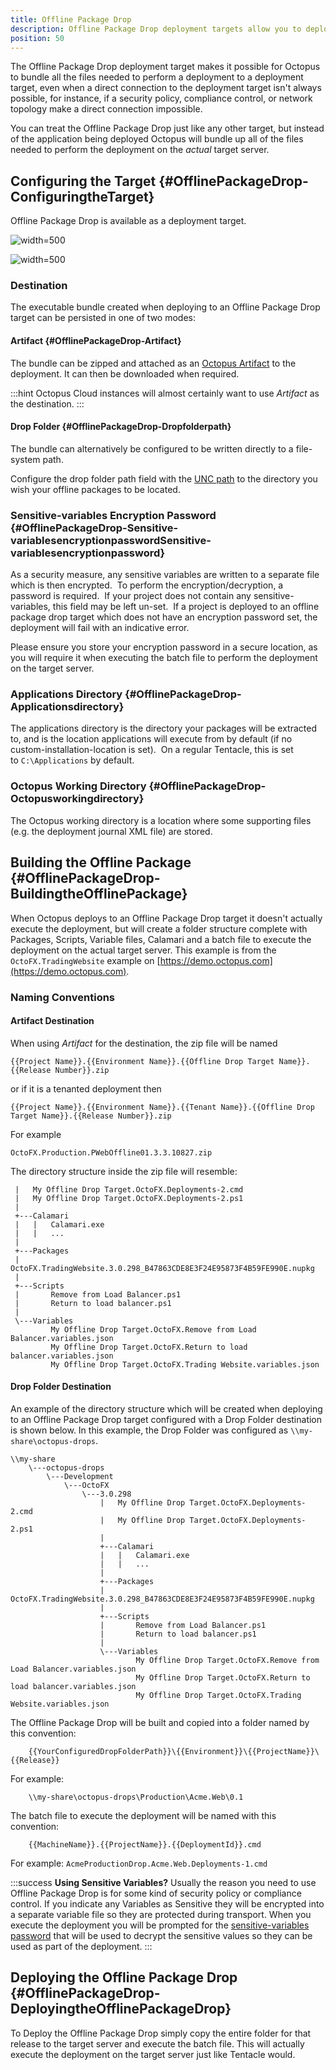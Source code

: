 ```yaml
---
title: Offline Package Drop
description: Offline Package Drop deployment targets allow you to deploy your applications in the most restricted security environments where Tentacles cannot be used.
position: 50
---
```


The Offline Package Drop deployment target makes it possible for Octopus to bundle all the files needed to perform a deployment to a deployment target, even when a direct connection to the deployment target isn't always possible, for instance, if a security policy, compliance control, or network topology make a direct connection impossible.

You can treat the Offline Package Drop just like any other target, but instead of the application being deployed Octopus will bundle up all of the files needed to perform the deployment on the *actual* target server.

## Configuring the Target {#OfflinePackageDrop-ConfiguringtheTarget}

Offline Package Drop is available as a deployment target.

![](images/adding-new-offline-package-drop-target.png "width=500")

![](images/create-new-offline-package-drop-target-part2.png "width=500")

### Destination

The executable bundle created when deploying to an Offline Package Drop target can be persisted in one of two modes:

#### Artifact {#OfflinePackageDrop-Artifact}

The bundle can be zipped and attached as an [Octopus Artifact](/docs/deployment-process/artifacts.md) to the deployment. It can then be downloaded when required.

:::hint
Octopus Cloud instances will almost certainly want to use _Artifact_ as the destination.
:::

#### Drop Folder {#OfflinePackageDrop-Dropfolderpath}

The bundle can alternatively be configured to be written directly to a file-system path.

Configure the drop folder path field with the [UNC path](http://en.wikipedia.org/wiki/Path_%28computing%29#Uniform_Naming_Convention) to the directory you wish your offline packages to be located.

### Sensitive-variables Encryption Password  {#OfflinePackageDrop-Sensitive-variablesencryptionpasswordSensitive-variablesencryptionpassword}

As a security measure, any sensitive variables are written to a separate file which is then encrypted.  To perform the encryption/decryption, a password is required.  If your project does not contain any sensitive-variables, this field may be left un-set.  If a project is deployed to an offline package drop target which does not have an encryption password set, the deployment will fail with an indicative error.

Please ensure you store your encryption password in a secure location, as you will require it when executing the batch file to perform the deployment on the target server.

### Applications Directory {#OfflinePackageDrop-Applicationsdirectory}

The applications directory is the directory your packages will be extracted to, and is the location applications will execute from by default (if no custom-installation-location is set).  On a regular Tentacle, this is set to `C:\Applications` by default.

### Octopus Working Directory {#OfflinePackageDrop-Octopusworkingdirectory}

The Octopus working directory is a location where some supporting files (e.g. the deployment journal XML file) are stored.

## Building the Offline Package {#OfflinePackageDrop-BuildingtheOfflinePackage}

When Octopus deploys to an Offline Package Drop target it doesn't actually execute the deployment, but will create a folder structure complete with Packages, Scripts, Variable files, Calamari and a batch file to execute the deployment on the actual target server. This example is from the `OctoFX.TradingWebsite` example on [https://demo.octopus.com](https://demo.octopus.com).

### Naming Conventions

#### Artifact Destination

When using _Artifact_ for the destination, the zip file will be named

```no format
{{Project Name}}.{{Environment Name}}.{{Offline Drop Target Name}}.{{Release Number}}.zip
```

or if it is a tenanted deployment then

```no format
{{Project Name}}.{{Environment Name}}.{{Tenant Name}}.{{Offline Drop Target Name}}.{{Release Number}}.zip
```

For example

```no format
OctoFX.Production.PWebOffline01.3.3.10827.zip
```

The directory structure inside the zip file will resemble:

```no format
 |   My Offline Drop Target.OctoFX.Deployments-2.cmd
 |   My Offline Drop Target.OctoFX.Deployments-2.ps1
 |   
 +---Calamari
 |   |   Calamari.exe
 |   |   ...
 |           
 +---Packages
 |       OctoFX.TradingWebsite.3.0.298_B47863CDE8E3F24E95873F4B59FE990E.nupkg
 |       
 +---Scripts
 |       Remove from Load Balancer.ps1
 |       Return to load balancer.ps1
 |       
 \---Variables
         My Offline Drop Target.OctoFX.Remove from Load Balancer.variables.json
         My Offline Drop Target.OctoFX.Return to load balancer.variables.json
         My Offline Drop Target.OctoFX.Trading Website.variables.json
```

#### Drop Folder Destination

An example of the directory structure which will be created when deploying to an Offline Package Drop target configured with a Drop Folder destination is shown below. In this example, the Drop Folder was configured as `\\my-share\octopus-drops`.

```no format
\\my-share
    \---octopus-drops
        \---Development
            \---OctoFX
                \---3.0.298
                    |   My Offline Drop Target.OctoFX.Deployments-2.cmd
                    |   My Offline Drop Target.OctoFX.Deployments-2.ps1
                    |   
                    +---Calamari
                    |   |   Calamari.exe
                    |   |   ...
                    |           
                    +---Packages
                    |       OctoFX.TradingWebsite.3.0.298_B47863CDE8E3F24E95873F4B59FE990E.nupkg
                    |       
                    +---Scripts
                    |       Remove from Load Balancer.ps1
                    |       Return to load balancer.ps1
                    |       
                    \---Variables
                            My Offline Drop Target.OctoFX.Remove from Load Balancer.variables.json
                            My Offline Drop Target.OctoFX.Return to load balancer.variables.json
                            My Offline Drop Target.OctoFX.Trading Website.variables.json

```

The Offline Package Drop will be built and copied into a folder named by this convention:

```no format
    {{YourConfiguredDropFolderPath}}\{{Environment}}\{{ProjectName}}\{{Release}}
```

For example:

```no format
    \\my-share\octopus-drops\Production\Acme.Web\0.1
```

The batch file to execute the deployment will be named with this convention:

```no format
    {{MachineName}}.{{ProjectName}}.{{DeploymentId}}.cmd
```

For example:
`AcmeProductionDrop.Acme.Web.Deployments-1.cmd`

:::success
**Using Sensitive Variables?**
Usually the reason you need to use Offline Package Drop is for some kind of security policy or compliance control. If you indicate any Variables as Sensitive they will be encrypted into a separate variable file so they are protected during transport. When you execute the deployment you will be prompted for the [sensitive-variables password](#OfflinePackageDrop-Sensitive-variablesencryptionpasswordSensitive-variablesencryptionpassword) that will be used to decrypt the sensitive values so they can be used as part of the deployment.
:::

## Deploying the Offline Package Drop {#OfflinePackageDrop-DeployingtheOfflinePackageDrop}

To Deploy the Offline Package Drop simply copy the entire folder for that release to the target server and execute the batch file. This will actually execute the deployment on the target server just like Tentacle would.
